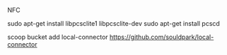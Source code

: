 NFC

sudo apt-get install libpcsclite1 libpcsclite-dev
sudo apt-get install pcscd


scoop bucket add local-connector https://github.com/souldpark/local-connector

